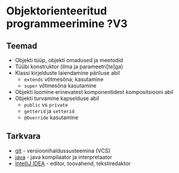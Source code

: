 # Objektorienteeritud programmeerimine ?V3
## Teemad
* Objekti tüüp, objekti omadused ja meetodid
* Tüübi konstruktor (ilma ja parameetri[te]ga)
* Klassi kirjelduste laiendamine päriluse abil
    * `extends` võtmesõna; kasutamine
    * `super` võtmesõna kasutamine
* Objekti loomine erinevatest komponentidest kompositsiooni abil
* Objekti turvamine kapselduse abil
    * `public` vs `private`
    * `getterid` ja `setterid`
    * `@Override` kasutamine

## Tarkvara
* [git](https://git-scm.com/download/win) - versioonihaldussusteemina (VCS)
* [java](https://www.oracle.com/technetwork/java/javase/downloads/index.html) - java kompilaator ja interpretaator
* [IntelliJ IDEA](https://www.jetbrains.com/idea/?fromMenu) - editor, toovahend, tekstiredaktor


